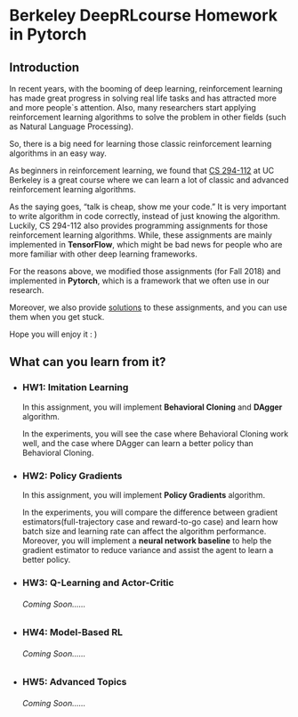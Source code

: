 # Berkeley DeepRLcourse Homework in Pytorch
## Introduction

In recent years, with the booming of deep learning, reinforcement learning has made great progress in solving real life tasks and has attracted more and more people`s attention. Also, many researchers start applying reinforcement learning algorithms to solve the problem in other fields (such as Natural Language Processing).

So, there is a big need for learning those classic reinforcement learning algorithms in an easy way.

As beginners in reinforcement learning, we found that [CS 294-112](http://rail.eecs.berkeley.edu/deeprlcourse/) at UC Berkeley is a great course where we can learn a lot of classic and advanced reinforcement learning algorithms.

As the saying goes, “talk is cheap, show me your code.” It is very important to write algorithm in code correctly, instead of just knowing the algorithm. Luckily, CS 294-112 also provides programming assignments for those reinforcement learning algorithms. While, these assignments are mainly implemented in **TensorFlow**, which might be bad news for people who are more familiar with other deep learning frameworks.

For the reasons above, we modified those assignments (for Fall 2018) and implemented in **Pytorch**, which is a framework that we often use in our research. 

Moreover, we also provide [solutions](https://github.com/KuNyaa/berkeleydeeprlcourse-homework-pytorch-solution) to these assignments, and you can use them when you get stuck.

Hope you will enjoy it : )



## What can you learn from it?

- ### HW1: Imitation Learning

  In this assignment, you will implement **Behavioral Cloning** and **DAgger** algorithm. 

  In the experiments, you will see the case where Behavioral Cloning work well, and the case where DAgger can learn a better policy than Behavioral Cloning.

- ### HW2: Policy Gradients

  In this assignment, you will implement **Policy Gradients** algorithm.

  In the experiments, you will compare the difference between gradient estimators(full-trajectory case and reward-to-go case) and learn how batch size and learning rate can affect the algorithm performance. Moreover, you will implement a **neural network baseline** to help the gradient estimator to reduce variance and assist the agent to learn a better policy.

- ### HW3: Q-Learning and Actor-Critic

  ###### Coming Soon......

- ### HW4: Model-Based RL

  ###### Coming Soon......

- ### HW5: Advanced Topics

  ###### Coming Soon......